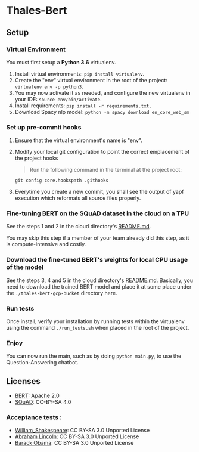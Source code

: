 # Thales-Bert

## Setup

### Virtual Environment

You must first setup a **Python 3.6** virtualenv.
1. Install virtual environments: `pip install virtualenv`.
1. Create the "env" virtual environment in the root of the project: `virtualenv env -p python3`.
1. You may now activate it as needed, and configure the new virtualenv in your IDE: `source env/bin/activate`.
1. Install requirements: `pip install -r requirements.txt.`
1. Download Spacy nlp model: `python -m spacy download en_core_web_sm`

### Set up pre-commit hooks

1. Ensure that the virtual environment's name is "env". 
1. Modify your local git configuration to point the correct emplacement of the project hooks
    > Run the following command in the terminal at the project root: 
            
    `git config core.hookspath .githooks`
1. Everytime you create a new commit, you shall see the output of yapf execution which reformats all source files properly. 

### Fine-tuning BERT on the SQuAD dataset in the cloud on a TPU

See the steps 1 and 2 in the cloud directory's [README.md](cloud_scripts/README.md).

You may skip this step if a member of your team already did this step, as it is compute-intensive and costly.

### Download the fine-tuned BERT's weights for local CPU usage of the model

See the steps 3, 4 and 5 in the cloud directory's [README.md](cloud_scripts/README.md). Basically, you need to download the trained BERT model and place it at some place under the `./thales-bert-gcp-bucket` directory here.

### Run tests

Once install, verify your installation by running tests within the virtualenv using the command `./run_tests.sh` when placed in the root of the project.

### Enjoy

You can now run the main, such as by doing `python main.py`, to use the Question-Answering chatbot.

## Licenses

- [BERT](https://github.com/google-research/bert): Apache 2.0
- [SQuAD](https://rajpurkar.github.io/SQuAD-explorer/): CC-BY-SA 4.0

### Acceptance tests :

- [William_Shakespeare](https://en.wikipedia.org/wiki/William_Shakespeare): CC BY-SA 3.0 Unported License
- [Abraham Lincoln](https://en.wikipedia.org/wiki/Abraham_Lincoln): CC BY-SA 3.0 Unported License
- [Barack Obama](https://en.wikipedia.org/wiki/Barack_Obama): CC BY-SA 3.0 Unported License